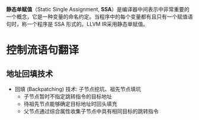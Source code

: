 
**静态单赋值**（Static Single Assignment, **SSA**）是编译器中间表示中非常重要的一个概念，它是一种变量的命名约定。当程序中的每个变量都有且只有一个赋值语句时，称一个程序是 SSA 形式的。LLVM IR采用静态单赋值。

# 控制流语句翻译

## 地址回填技术

- 回填 (Backpatching) 技术: 子节点挖坑、祖先节点填坑
	- 子节点暂时不指定跳转指令的目标地址 
	- 待祖先节点能够确定目标地址时回头填充
	- 父节点通过综合属性收集子节点中具有相同目标的跳转指令


